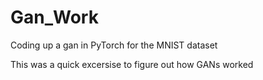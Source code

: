 # Gan_Work
Coding up a gan in PyTorch for the MNIST dataset

This was a quick excersise to figure out how GANs worked